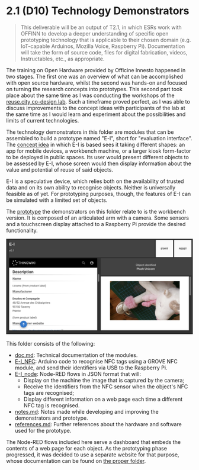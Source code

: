 # 2.1 (D10) Technology Demonstrators

> This deliverable will be an output of T2.1, in which ESRs work with OFFINN to develop a deeper understanding of specific open prototyping technology that is applicable to their chosen domain (e.g. IoT-capable Arduinos, Mozilla Voice, Raspberry Pi).
> Documentation will take the form of source code, files for digital fabrication, videos, Instructables, etc., as appropriate.

The training on Open Hardware provided by Officine Innesto happened in two stages. The first one was an overview of what can be accomplished with open source hardware, whilst the second was hands-on and focused on turning the research concepts into prototypes. This second part took place about the same time as I was conducting the workshops of the [reuse.city co-design lab](../D13_deployment-datasets/reuse-city). Such a timeframe proved perfect, as I was able to discuss improvements to the concept ideas with participants of the lab at the same time as I would learn and experiment about the possibilities and limits of current technologies.

The technology demonstrators in this folder are modules that can be assembled to build a prototype named "E-I", short for "evaluation interface". The [concept idea](../D11_co-designed-concepts) in which E-I is based sees it taking different shapes: an app for mobile devices, a workbench machine, or a larger kiosk form-factor to be deployed in public spaces. Its user would present different objects to be assessed by E-I, whose screen would then display information about the value and potential of reuse of said objects.

E-I is a speculative device, which relies both on the availability of trusted data and on its own ability to recognise objects. Neither is universally feasible as of yet. For prototyping purposes, though, the features of E-I can be simulated with a limited set of objects.

The [prototype](../D12_documentation-of-prototypes) the demonstrators on this folder relate to is the workbench version. It is composed of an articulated arm with a camera. Some sensors and a touchscreen display attached to a Raspberry Pi provide the desired functionality.

![E-I_web](E-I_0.1.png)

This folder consists of the following:

 - [doc.md](doc.md): Technical documentation of the modules.
 - [E-I_NFC](E-I_NFC): Arduino code to recognise NFC tags using a GROVE NFC module, and send their identifiers via USB to the Raspberry Pi.
 - [E-I_node](E-I_NFC): Node-RED flows in JSON format that will:
    - Display on the machine the image that is captured by the camera;
    - Receive the identifiers from the NFC sensor when the object's NFC tags are recognised;
    - Display different information on a web page each time a different NFC tag is recognised.
 - [notes.md](notes.md): Notes made while developing and improving the demonstrators and prototype.
 - [references.md](references.md): Further references about the hardware and software used for the prototype.

The Node-RED flows included here serve a dashboard that embeds the contents of a web page for each object. As the prototyping phase progressed, it was decided to use a separate website for that purpose, whose documentation can be found on [the proper folder](../D12_documentation-of-prototypes/thingwiki).
